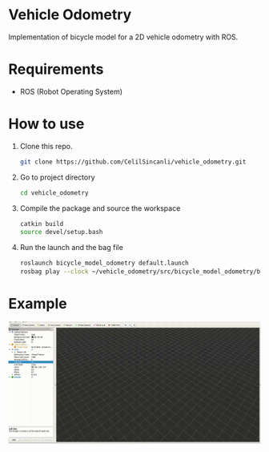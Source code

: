 # Vehicle Odometry
Implementation of bicycle model for a 2D vehicle odometry with ROS. 

# Requirements
* ROS (Robot Operating System)
# How to use
1. Clone this repo.

    ```bash
    git clone https://github.com/CelilSincanli/vehicle_odometry.git
    ```
2.  Go to project directory

    ```bash
    cd vehicle_odometry
    ```
3.  Compile the package and source the workspace

    ```bash
    catkin build
    source devel/setup.bash
    ```
4.  Run the launch and the bag file 

    ```bash
    roslaunch bicycle_model_odometry default.launch
    rosbag play --clock ~/vehicle_odometry/src/bicycle_model_odometry/bag_files/driving_status_1.bag
    ```

# Example

![gif](docs/bicycle_model_odometry.gif)